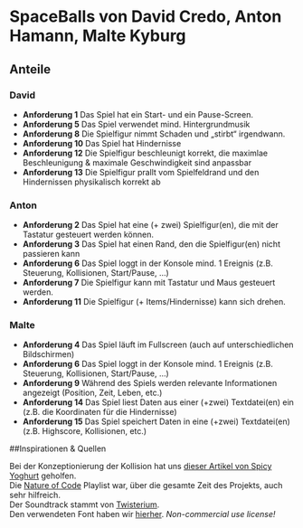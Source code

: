 # SpaceBalls von David Credo, Anton Hamann, Malte Kyburg

## Anteile

### David 

- **Anforderung 1** Das Spiel hat ein Start- und ein Pause-Screen.
- **Anforderung 5** Das Spiel verwendet mind. Hintergrundmusik
- **Anforderung 8** Die Spielfigur nimmt Schaden und „stirbt“ irgendwann.
- **Anforderung 10** Das Spiel hat Hindernisse
- **Anforderung 12** Die Spielfigur beschleunigt korrekt, die maximlae Beschleunigung & maximale Geschwindigkeit sind anpassbar
- **Anforderung 13** Die Spielfigur prallt vom Spielfeldrand und den Hindernissen physikalisch korrekt ab

### Anton
 
- **Anforderung 2** Das Spiel hat eine (+ zwei) Spielfigur(en), die mit der Tastatur gesteuert werden können. 
- **Anforderung 3** Das Spiel hat einen Rand, den die Spielfigur(en) nicht passieren kann 
- **Anforderung 6** Das Spiel loggt in der Konsole mind. 1 Ereignis (z.B. Steuerung, Kollisionen, Start/Pause, …)
- **Anforderung 7** Die Spielfigur kann mit Tastatur und Maus gesteuert werden.
- **Anforderung 11** Die Spielfigur (+ Items/Hindernisse) kann sich drehen.

### Malte

- **Anforderung 4** Das Spiel läuft im Fullscreen (auch auf unterschiedlichen Bildschirmen)
- **Anforderung 6** Das Spiel loggt in der Konsole mind. 1 Ereignis (z.B. Steuerung, Kollisionen, Start/Pause, …)
- **Anforderung 9** Während des Spiels werden relevante Informationen angezeigt (Position, Zeit, Leben, etc.)
- **Anforderung 14** Das Spiel liest Daten aus einer (+zwei) Textdatei(en) ein (z.B. die Koordinaten für die Hindernisse)
- **Anforderung 15** Das Spiel speichert Daten in eine (+zwei) Textdatei(en) (z.B. Highscore, Kollisionen, etc.)

##Inspirationen & Quellen

Bei der Konzeptionierung der Kollision hat uns [dieser Artikel von Spicy Yoghurt](https://spicyyoghurt.com/tutorials/html5-javascript-game-development/collision-detection-physics) geholfen.<br>
Die [Nature of Code]() Playlist war, über die gesamte Zeit des Projekts, auch sehr hilfreich. <br>
Der Soundtrack stammt von [Twisterium](https://hypeddit.com/track/w3vb4z).<br>
Den verwendeten Font haben wir [hierher](https://www.fontspace.com/outerorbit-font-f42000).
*Non-commercial use license!*
